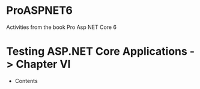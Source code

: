 # ProASPNET6
Activities from the book Pro Asp NET Core 6


# Testing ASP.NET Core Applications -> Chapter VI
 * Contents 
